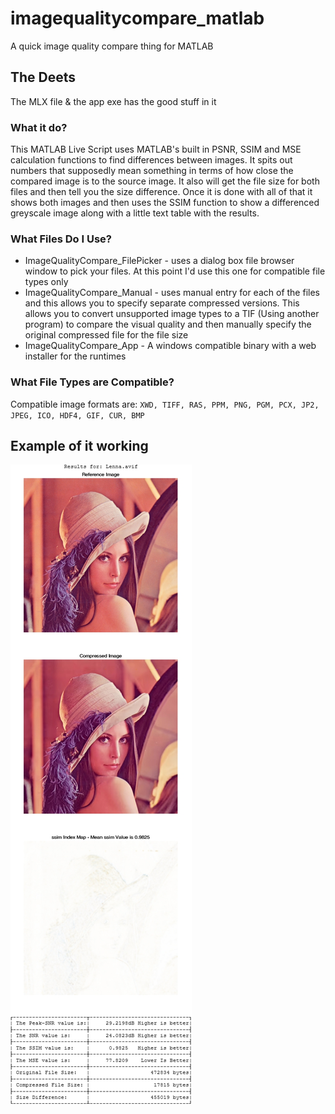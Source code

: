 # imagequalitycompare_matlab

A quick image quality compare thing for MATLAB

## The Deets

The MLX file & the app exe has the good stuff in it

### What it do?

This MATLAB Live Script uses MATLAB's built in PSNR, SSIM and MSE calculation functions to find differences between images. It spits out numbers that supposedly mean something in terms of how close the compared image is to the source image. It also will get the file size for both files and then tell you the size difference. Once it is done with all of that it shows both images and then uses the SSIM function to show a differenced greyscale image along with a little text table with the results.

### What Files Do I Use?

* ImageQualityCompare_FilePicker - uses a dialog box file browser window to pick your files. At this point I'd use this one for compatible file types only
* ImageQualityCompare_Manual - uses manual entry for each of the files and this allows you to specify separate compressed versions. This allows you to convert unsupported image types to a TIF (Using another program) to compare the visual quality and then manually specify the original compressed file for the file size
* ImageQualityCompare_App - A windows compatible binary with a web installer for the runtimes

### What File Types are Compatible?

Compatible image formats are: ```XWD, TIFF, RAS, PPM, PNG, PGM, PCX, JP2, JPEG, ICO, HDF4, GIF, CUR, BMP```

## Example of it working

![](https://raw.githubusercontent.com/navjack/imagequalitycompare_matlab/master/Preview.jpg)
